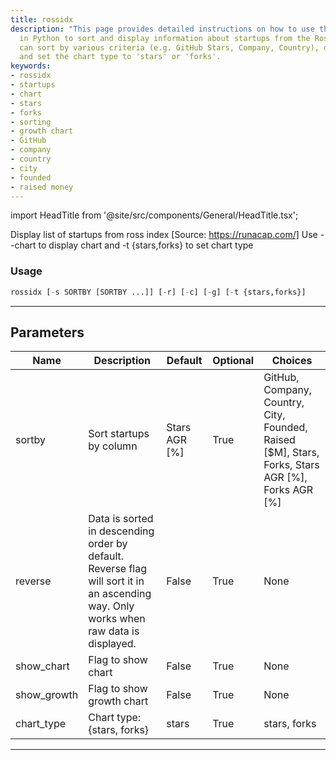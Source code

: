 ```yaml
---
title: rossidx
description: "This page provides detailed instructions on how to use the rossidx command"
  in Python to sort and display information about startups from the Ross Index. Users
  can sort by various criteria (e.g. GitHub Stars, Company, Country), display charts,
  and set the chart type to 'stars' or 'forks'.
keywords:
- rossidx
- startups
- chart
- stars
- forks
- sorting
- growth chart
- GitHub
- company
- country
- city
- founded
- raised money
---
```


import HeadTitle from '@site/src/components/General/HeadTitle.tsx';

<HeadTitle title="alt/oss/rossidx - Reference | OpenBB Terminal Docs" />

Display list of startups from ross index [Source: https://runacap.com/] Use --chart to display chart and -t {stars,forks} to set chart type

### Usage

```python
rossidx [-s SORTBY [SORTBY ...]] [-r] [-c] [-g] [-t {stars,forks}]
```

---

## Parameters

| Name | Description | Default | Optional | Choices |
| ---- | ----------- | ------- | -------- | ------- |
| sortby | Sort startups by column | Stars AGR [%] | True | GitHub, Company, Country, City, Founded, Raised [$M], Stars, Forks, Stars AGR [%], Forks AGR [%] |
| reverse | Data is sorted in descending order by default. Reverse flag will sort it in an ascending way. Only works when raw data is displayed. | False | True | None |
| show_chart | Flag to show chart | False | True | None |
| show_growth | Flag to show growth chart | False | True | None |
| chart_type | Chart type: {stars, forks} | stars | True | stars, forks |

---
